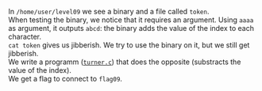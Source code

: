 In `/home/user/level09` we see a binary and a file called `token`.  
When testing the binary, we notice that it requires an argument. Using `aaaa` as argument, it outputs `abcd`: the binary adds the value of the index to each character.  
`cat token` gives us jibberish. We try to use the binary on it, but we still get jibberish.  
We write a programm ([`turner.c`](turner.c)) that does the opposite (substracts the value of the index).  
We get a flag to connect to `flag09`.
